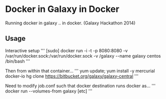 Docker in Galaxy in Docker
==========================

Running docker in galaxy .. in docker.   (Galaxy Hackathon 2014)

Usage
-----


Interactive setup
'''
[sudo] docker run -i -t -p 8080:8080 -v /var/run/docker.sock:/var/run/docker.sock -v /galaxy --name galaxy centos /bin/bash
'''

Then from within that container...
'''
yum update; yum install -y mercurial docker-io
hg clone https://bitbucket.org/galaxy/galaxy-central
'''

Need to modify job.conf such that docker destination runs docker as...
'''
docker run --volumes-from galaxy [etc]
'''
